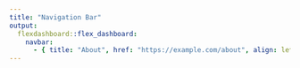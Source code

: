 ```yaml
---
title: "Navigation Bar"
output: 
  flexdashboard::flex_dashboard:
    navbar:
      - { title: "About", href: "https://example.com/about", align: left }
---
```

